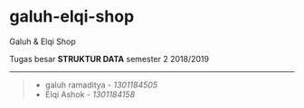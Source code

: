 # galuh-elqi-shop
Galuh &amp; Elqi Shop

Tugas besar **STRUKTUR DATA** semester 2 2018/2019
__________________________________________________
> - galuh ramaditya - *1301184505*
> - Elqi Ashok      - *1301184158*